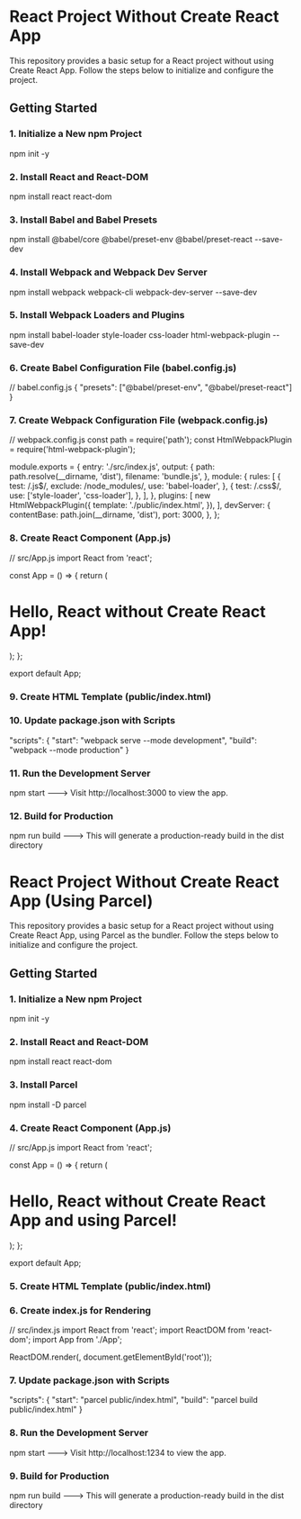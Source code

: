 # React Project Without Create React App

This repository provides a basic setup for a React project without using Create React App. Follow the steps below to initialize and configure the project.

## Getting Started

### 1. Initialize a New npm Project

npm init -y

### 2. Install React and React-DOM
npm install react react-dom


### 3. Install Babel and Babel Presets
npm install @babel/core @babel/preset-env @babel/preset-react --save-dev


### 4. Install Webpack and Webpack Dev Server
npm install webpack webpack-cli webpack-dev-server --save-dev


### 5. Install Webpack Loaders and Plugins
npm install babel-loader style-loader css-loader html-webpack-plugin --save-dev

### 6. Create Babel Configuration File (babel.config.js)
// babel.config.js
{
  "presets": ["@babel/preset-env", "@babel/preset-react"]
}


### 7. Create Webpack Configuration File (webpack.config.js)
// webpack.config.js
const path = require('path');
const HtmlWebpackPlugin = require('html-webpack-plugin');

module.exports = {
  entry: './src/index.js',
  output: {
    path: path.resolve(__dirname, 'dist'),
    filename: 'bundle.js',
  },
  module: {
    rules: [
      {
        test: /\.js$/,
        exclude: /node_modules/,
        use: 'babel-loader',
      },
      {
        test: /\.css$/,
        use: ['style-loader', 'css-loader'],
      },
    ],
  },
  plugins: [
    new HtmlWebpackPlugin({
      template: './public/index.html',
    }),
  ],
  devServer: {
    contentBase: path.join(__dirname, 'dist'),
    port: 3000,
  },
};


### 8. Create React Component (App.js)
// src/App.js
import React from 'react';

const App = () => {
  return (
    <div>
      <h1>Hello, React without Create React App!</h1>
    </div>
  );
};

export default App;


### 9. Create HTML Template (public/index.html)

<!-- public/index.html -->
<!DOCTYPE html>
<html lang="en">
<head>
  <meta charset="UTF-8">
  <meta name="viewport" content="width=device-width, initial-scale=1.0">
  <title>React without CRA</title>
</head>
<body>
  <div id="root"></div>
</body>
</html>


### 10. Update package.json with Scripts
"scripts": {
  "start": "webpack serve --mode development",
  "build": "webpack --mode production"
}


### 11. Run the Development Server
npm start ---> Visit http://localhost:3000 to view the app.


### 12. Build for Production
npm run build ---> This will generate a production-ready build in the dist directory







# React Project Without Create React App (Using Parcel)

This repository provides a basic setup for a React project without using Create React App, using Parcel as the bundler. Follow the steps below to initialize and configure the project.

## Getting Started

### 1. Initialize a New npm Project
npm init -y


### 2. Install React and React-DOM
npm install react react-dom


### 3. Install Parcel
npm install -D parcel

### 4. Create React Component (App.js)
// src/App.js
import React from 'react';

const App = () => {
  return (
    <div>
      <h1>Hello, React without Create React App and using Parcel!</h1>
    </div>
  );
};

export default App;


### 5. Create HTML Template (public/index.html)
<!-- public/index.html -->
<!DOCTYPE html>
<html lang="en">
<head>
  <meta charset="UTF-8">
  <meta name="viewport" content="width=device-width, initial-scale=1.0">
  <title>React without CRA and Parcel</title>
</head>
<body>
  <div id="root"></div>
  <script src="./src/index.js"></script>
</body>
</html>


### 6. Create index.js for Rendering
// src/index.js
import React from 'react';
import ReactDOM from 'react-dom';
import App from './App';

ReactDOM.render(<App />, document.getElementById('root'));


### 7. Update package.json with Scripts
"scripts": {
  "start": "parcel public/index.html",
  "build": "parcel build public/index.html"
}


### 8. Run the Development Server
npm start ---> Visit http://localhost:1234 to view the app.



### 9. Build for Production
npm run build ---> This will generate a production-ready build in the dist directory


